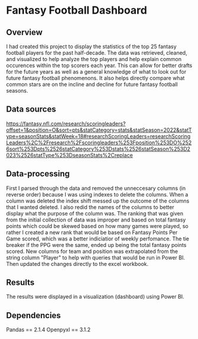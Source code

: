 # Fantasy Football Dashboard 

## Overview 
I had created this project to display the statistics of the top 25 fantasy football players for the past half-decade. The data was retrieved, cleaned, and visualized to help analyze the top players and help explain common occurences within the top scorers each year. This can allow for better drafts for the future years as well as a general knowledge of what to look out for future fantasy football phenomenons. It also helps directly compare what common stars are on the incline and decline for future fantasy football seasons. 

## Data sources
https://fantasy.nfl.com/research/scoringleaders?offset=1&position=O&sort=pts&statCategory=stats&statSeason=2022&statType=seasonStats&statWeek=18#researchScoringLeaders=researchScoringLeaders%2C%2Fresearch%2Fscoringleaders%253Fposition%253DO%2526sort%253Dpts%2526statCategory%253Dstats%2526statSeason%253D2023%2526statType%253DseasonStats%2Creplace

## Data-processing 
First I parsed through the data and removed the unneccesary columns (in reverse order) because I was using indexes to delete the columns. When a column was deleted the index shift messed up the outcome of the columns that I wanted deleted. I also redid the names of the columns to better display what the purpose of the column was. The ranking that was given from the initial collection of data was improper and based on total fantasy points which could be skewed based on how many games were played, so rather I created a new rank that would be based on Fantasy Points Per Game scored, which was a better indiciatior of weekly perfomance. The tie breaker if the PPG were the same, ended up being the total fantasy points scored. New columns for team and position was extrapolated from the string column "Player" to help with queries that would be run in Power BI. Then updated the changes directly to the excel workbook. 

## Results
The results were displayed in a visualization (dashboard) using Power BI.

## Dependencies 
Pandas == 2.1.4
Openpyxl == 3.1.2
